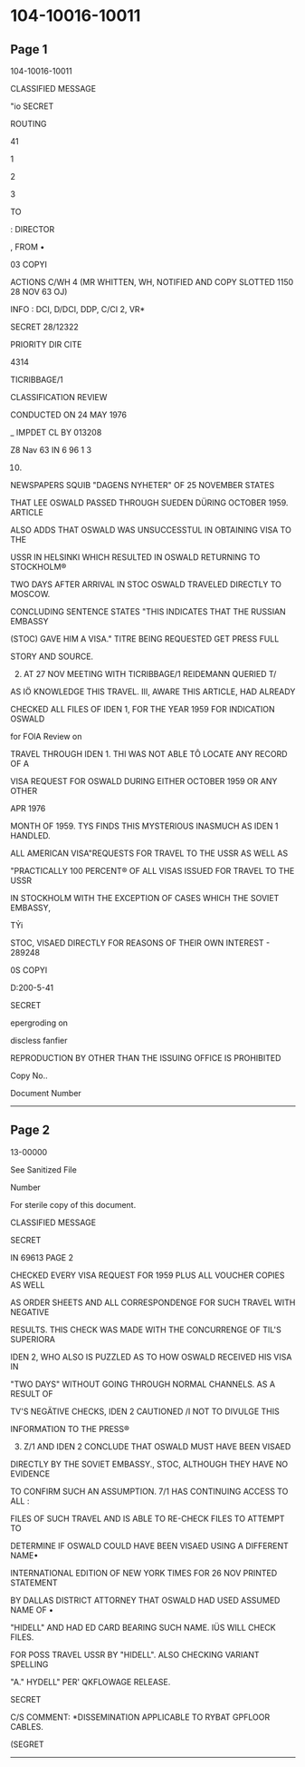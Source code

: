 # 104-10016-10011

## Page 1

104-10016-10011

CLASSIFIED MESSAGE

"io SECRET

ROUTING

41

1

2

3

TO

: DIRECTOR

, FROM •

03 COPYI

ACTIONS C/WH 4 (MR WHITTEN, WH, NOTIFIED AND COPY SLOTTED 1150 28 NOV 63 OJ)

INFO : DCI, D/DCI, DDP, C/CI 2, VR*

SECRET 28/12322

PRIORITY DIR CITE

4314

TICRIBBAGE/1

CLASSIFICATION REVIEW

CONDUCTED ON 24 MAY 1976

_ IMPDET CL BY 013208

Z8 Nav 63 IN 6 96 1 3

10.

NEWSPAPERS SQUIB "DAGENS NYHETER" OF 25 NOVEMBER STATES

THAT LEE OSWALD PASSED THROUGH SUEDEN DÜRING OCTOBER 1959. ARTICLE

ALSO ADDS THAT OSWALD WAS UNSUCCESSTUL IN OBTAINING VISA TO THE

USSR IN HELSINKI WHICH RESULTED IN OSWALD RETURNING TO STOCKHOLM®

TWO DAYS AFTER ARRIVAL IN STOC OSWALD TRAVELED DIRECTLY TO MOSCOW.

CONCLUDING SENTENCE STATES "THIS INDICATES THAT THE RUSSIAN EMBASSY

(STOC) GAVE HIM A VISA." TITRE BEING REQUESTED GET PRESS FULL

STORY AND SOURCE.

2. AT 27 NOV MEETING WITH TICRIBBAGE/1 REIDEMANN QUERIED T/

AS IÖ KNOWLEDGE THIS TRAVEL. III, AWARE THIS ARTICLE, HAD ALREADY

CHECKED ALL FILES OF IDEN 1, FOR THE YEAR 1959 FOR INDICATION OSWALD

for FOlA Review on

TRAVEL THROUGH IDEN 1. THI WAS NOT ABLE TÔ LOCATE ANY RECORD OF A

VISA REQUEST FOR OSWALD DURING EITHER OCTOBER 1959 OR ANY OTHER

APR 1976

MONTH OF 1959. TYS FINDS THIS MYSTERIOUS INASMUCH AS IDEN 1 HANDLED.

ALL AMERICAN VISA"REQUESTS FOR TRAVEL TO THE USSR AS WELL AS

"PRACTICALLY 100 PERCENT® OF ALL VISAS ISSUED FOR TRAVEL TO THE USSR

IN STOCKHOLM WITH THE EXCEPTION OF CASES WHICH THE SOVIET EMBASSY,

TỶi

STOC, VISAED DIRECTLY FOR REASONS OF THEIR OWN INTEREST - 289248

0S COPYI

D:200-5-41

SECRET

epergroding on

discless fanfier

REPRODUCTION BY OTHER THAN THE ISSUING OFFICE IS PROHIBITED

Copy No..

Document Number

---

## Page 2

13-00000

See Sanitized File

Number

For sterile copy of this document.

CLASSIFIED MESSAGE

SECRET

IN 69613 PAGE 2

CHECKED EVERY VISA REQUEST FOR 1959 PLUS ALL VOUCHER COPIES AS WELL

AS ORDER SHEETS AND ALL CORRESPONDENGE FOR SUCH TRAVEL WITH NEGATIVE

RESULTS. THIS CHECK WAS MADE WITH THE CONCURRENGE OF TIL'S SUPERIORA

IDEN 2, WHO ALSO IS PUZZLED AS TO HOW OSWALD RECEIVED HIS VISA IN

"TWO DAYS" WITHOUT GOING THROUGH NORMAL CHANNELS. AS A RESULT OF

TV'S NEGÄTIVE CHECKS, IDEN 2 CAUTIONED /I NOT TO DIVULGE THIS

INFORMATION TO THE PRESS®

3. Z/1 AND IDEN 2 CONCLUDE THAT OSWALD MUST HAVE BEEN VISAED

DIRECTLY BY THE SOVIET EMBASSY., STOC, ALTHOUGH THEY HAVE NO EVIDENCE

TO CONFIRM SUCH AN ASSUMPTION. 7/1 HAS CONTINUING ACCESS TO ALL :

FILES OF SUCH TRAVEL AND IS ABLE TO RE-CHECK FILES TO ATTEMPT TO

DETERMINE IF OSWALD COULD HAVE BEEN VISAED USING A DIFFERENT NAME•

INTERNATIONAL EDITION OF NEW YORK TIMES FOR 26 NOV PRINTED STATEMENT

BY DALLAS DISTRICT ATTORNEY THAT OSWALD HAD USED ASSUMED NAME OF •

"HIDELL" AND HAD ED CARD BEARING SUCH NAME. IÜS WILL CHECK FILES.

FOR POSS TRAVEL USSR BY "HIDELL". ALSO CHECKING VARIANT SPELLING

"A." HYDELL" PER' QKFLOWAGE RELEASE.

SECRET

C/S COMMENT: *DISSEMINATION APPLICABLE TO RYBAT GPFLOOR CABLES.

(SEGRET

---

